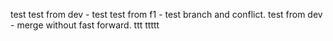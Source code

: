 test
test from dev - test
test from f1 - test branch and conflict.
test from dev - merge without fast forward.
ttt
ttttt
